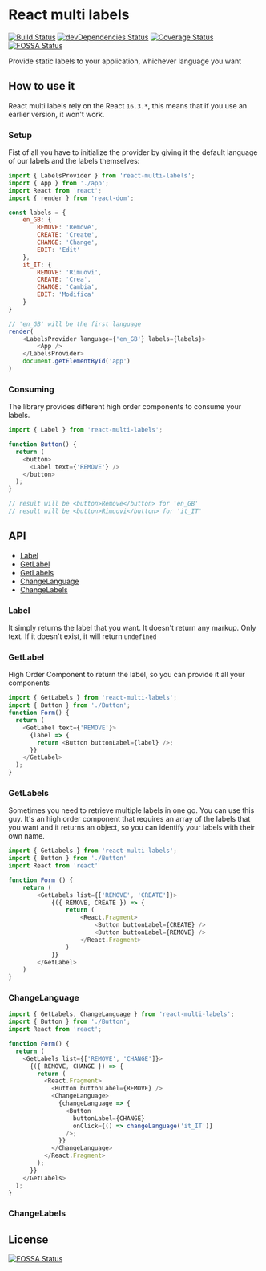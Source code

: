 # React multi labels

[![Build Status](https://travis-ci.org/ematipico/react-multi-labels.svg?branch=master)](https://travis-ci.org/ematipico/react-multi-labels)
[![devDependencies Status](https://david-dm.org/ematipico/react-multi-labels/dev-status.svg)](https://david-dm.org/ematipico/react-multi-labels?type=dev)
[![Coverage Status](https://coveralls.io/repos/github/ematipico/react-multi-labels/badge.svg)](https://coveralls.io/github/ematipico/react-multi-labels)
[![FOSSA Status](https://app.fossa.io/api/projects/git%2Bgithub.com%2Fematipico%2Freact-multi-labels.svg?type=shield)](https://app.fossa.io/projects/git%2Bgithub.com%2Fematipico%2Freact-multi-labels?ref=badge_shield)

Provide static labels to your application, whichever language you want

## How to use it

React multi labels rely on the React `16.3.*`, this means that if you use an earlier version, it won't work.

### Setup

Fist of all you have to initialize the provider by giving it the default language of our labels and the labels themselves:

```js
import { LabelsProvider } from 'react-multi-labels';
import { App } from './app';
import React from 'react';
import { render } from 'react-dom';

const labels = {
    en_GB: {
        REMOVE: 'Remove',
        CREATE: 'Create',
        CHANGE: 'Change',
        EDIT: 'Edit'
    },
    it_IT: {
        REMOVE: 'Rimuovi',
        CREATE: 'Crea',
        CHANGE: 'Cambia',
        EDIT: 'Modifica'
    }
}

// 'en_GB' will be the first language
render(
    <LabelsProvider language={'en_GB'} labels={labels}>
        <App />
    </LabelsProvider>
    document.getElementById('app')
)
```

### Consuming

The library provides different high order components to consume your labels.

```js
import { Label } from 'react-multi-labels';

function Button() {
  return (
    <button>
      <Label text={'REMOVE'} />
    </button>
  );
}

// result will be <button>Remove</button> for 'en_GB'
// result will be <button>Rimuovi</button> for 'it_IT'
```

## API

* [Label](#label)
* [GetLabel](#getlabel)
* [GetLabels](#getlabels)
* [ChangeLanguage](#changelanguage)
* [ChangeLabels](#changelabels)

### Label

It simply returns the label that you want. It doesn't return any markup. Only text. If it doesn't exist, it will return `undefined`

### GetLabel

High Order Component to return the label, so you can provide it all your components

```js
import { GetLabels } from 'react-multi-labels';
import { Button } from './Button';
function Form() {
  return (
    <GetLabel text={'REMOVE'}>
      {label => {
        return <Button buttonLabel={label} />;
      }}
    </GetLabel>
  );
}
```

### GetLabels

Sometimes you need to retrieve multiple labels in one go. You can use this guy. It's an high order component that requires an array of the labels that you want and it returns an object, so you can identify your labels with their own name.

```js
import { GetLabels } from 'react-multi-labels';
import { Button } from './Button'
import React from 'react'

function Form () {
    return (
        <GetLabels list={['REMOVE', 'CREATE']}>
            {({ REMOVE, CREATE }) => {
                return (
                    <React.Fragment>
                        <Button buttonLabel={CREATE} />
                        <Button buttonLabel={REMOVE} />
                    </React.Fragment>
                )
            }}
        </GetLabel>
    )
}
```

### ChangeLanguage

```js
import { GetLabels, ChangeLanguage } from 'react-multi-labels';
import { Button } from './Button';
import React from 'react';

function Form() {
  return (
    <GetLabels list={['REMOVE', 'CHANGE']}>
      {({ REMOVE, CHANGE }) => {
        return (
          <React.Fragment>
            <Button buttonLabel={REMOVE} />
            <ChangeLanguage>
              {changeLanguage => {
                <Button
                  buttonLabel={CHANGE}
                  onClick={() => changeLanguage('it_IT')}
                />;
              }}
            </ChangeLanguage>
          </React.Fragment>
        );
      }}
    </GetLabels>
  );
}
```

### ChangeLabels


## License
[![FOSSA Status](https://app.fossa.io/api/projects/git%2Bgithub.com%2Fematipico%2Freact-multi-labels.svg?type=large)](https://app.fossa.io/projects/git%2Bgithub.com%2Fematipico%2Freact-multi-labels?ref=badge_large)